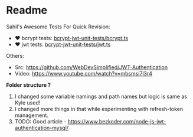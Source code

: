 # Readme 

Sahil's Awesome Tests For Quick Revision:
- ❤️ bcrypt tests: [bcrypt-jwt-unit-tests/bcrypt.ts](https://github.com/sahilrajput03/learn-express/blob/main/authorization/bcrypt-jwt-unit-tests/bcrypt.ts)
- ❤️ jwt tests: [bcrypt-jwt-unit-tests/jwt.ts](https://github.com/sahilrajput03/learn-express/blob/main/authorization/bcrypt-jwt-unit-tests/jwt.ts)

Others:
- Src: https://github.com/WebDevSimplified/JWT-Authentication
- Video: https://www.youtube.com/watch?v=mbsmsi7l3r4


**Folder structure ?**

1.  I changed some variable namings and path names but logic is same as Kyle used!
2.  I changed more things in that while experimenting with refresh-token management.
3. TODO: Good article - https://www.bezkoder.com/node-js-jwt-authentication-mysql/
